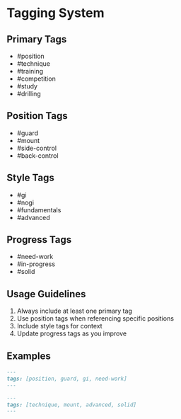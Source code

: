 # Tagging System

## Primary Tags
- #position
- #technique
- #training
- #competition
- #study
- #drilling

## Position Tags
- #guard
- #mount
- #side-control
- #back-control

## Style Tags
- #gi
- #nogi
- #fundamentals
- #advanced

## Progress Tags
- #need-work
- #in-progress
- #solid

## Usage Guidelines
1. Always include at least one primary tag
2. Use position tags when referencing specific positions
3. Include style tags for context
4. Update progress tags as you improve

## Examples
```markdown
---
tags: [position, guard, gi, need-work]
---
```

```markdown
---
tags: [technique, mount, advanced, solid]
---
```